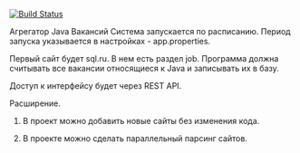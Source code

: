 [![Build Status](https://app.travis-ci.com/studentjob4j/grabber.svg?branch=master)](https://app.travis-ci.com/studentjob4j/grabber)

Агрегатор Java Вакансий
Система запускается по расписанию. Период запуска указывается в настройках - app.properties. 

Первый сайт будет sql.ru. В нем есть раздел job. Программа должна считывать все вакансии относящиеся к Java и записывать их в базу.

Доступ к интерфейсу будет через REST API.

 

Расширение.

1. В проект можно добавить новые сайты без изменения кода.

2. В проекте можно сделать параллельный парсинг сайтов.